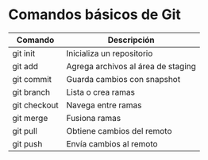 # Comandos básicos de Git

| Comando     | Descripción                       |
|-------------|-----------------------------------|
| git init    | Inicializa un repositorio         |
| git add     | Agrega archivos al área de staging |
| git commit  | Guarda cambios con snapshot       |
| git branch  | Lista o crea ramas                |
| git checkout| Navega entre ramas                |
| git merge   | Fusiona ramas                     |
| git pull    | Obtiene cambios del remoto        |
| git push    | Envía cambios al remoto           |
